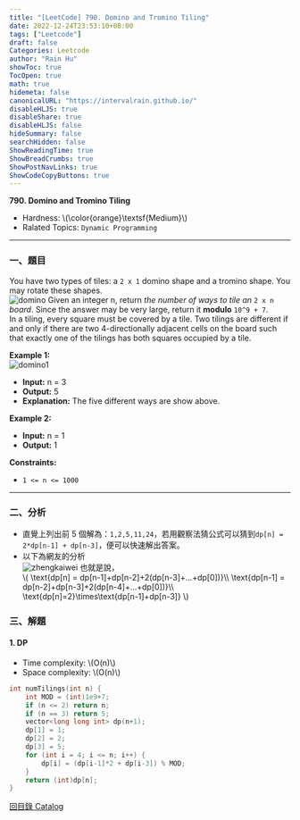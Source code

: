 ```yaml
---
title: "[LeetCode] 790. Domino and Tromino Tiling"
date: 2022-12-24T23:53:10+08:00
tags: ["Leetcode"]
draft: false
Categories: Leetcode
author: "Rain Hu"
showToc: true
TocOpen: true
math: true
hidemeta: false
canonicalURL: "https://intervalrain.github.io/"
disableHLJS: true
disableShare: true
disableHLJS: false
hideSummary: false
searchHidden: false
ShowReadingTime: true
ShowBreadCrumbs: true
ShowPostNavLinks: true
ShowCodeCopyButtons: true
---
```

**790. Domino and Tromino Tiling**
+ Hardness: \\(\color{orange}\textsf{Medium}\\)
+ Ralated Topics: `Dynamic Programming`
---
### 一、題目
You have two types of tiles: a `2 x 1` domino shape and a tromino shape. You may rotate these shapes.  
![domino](https://assets.leetcode.com/uploads/2021/07/15/lc-domino.jpg)
Given an integer n, return *the number of ways to tile an* `2 x n` *board*. Since the answer may be very large, return it **modulo** `10^9 + 7`.  
In a tiling, every square must be covered by a tile. Two tilings are different if and only if there are two 4-directionally adjacent cells on the board such that exactly one of the tilings has both squares occupied by a tile.  

**Example 1:**  
![domino1](https://assets.leetcode.com/uploads/2021/07/15/lc-domino1.jpg)
+ **Input:** n = 3
+ **Output:** 5
+ **Explanation:** The five different ways are show above.

**Example 2:**
+ **Input:** n = 1
+ **Output:** 1

**Constraints:**
+ `1 <= n <= 1000`

---

### 二、分析
+ 直覺上列出前 5 個解為：`1,2,5,11,24`，若用觀察法猜公式可以猜到`dp[n] = 2*dp[n-1] + dp[n-3]`，便可以快速解出答案。
+ 以下為網友的分析  
![zhengkaiwei](https://s3-lc-upload.s3.amazonaws.com/users/zhengkaiwei/image_1519539268.png)
也就是說，  
\\(
\text{dp[n] = dp[n-1]+dp[n-2]+2(dp[n-3]+...+dp[0])}\\\\
\text{dp[n-1] = dp[n-2]+dp[n-3]+2(dp[n-4]+...+dp[0])}\\\\
\text{dp[n]=2}\times\text{dp[n-1]+dp[n-3]}
\\)

### 三、解題
#### 1. DP
+ Time complexity: \\(O(n)\\)
+ Space complexity: \\(O(n)\\)
```C++
int numTilings(int n) {
    int MOD = (int)1e9+7;
    if (n <= 2) return n;
    if (n == 3) return 5;
    vector<long long int> dp(n+1);
    dp[1] = 1;
    dp[2] = 2;
    dp[3] = 5;
    for (int i = 4; i <= n; i++) {
        dp[i] = (dp[i-1]*2 + dp[i-3]) % MOD;
    }
    return (int)dp[n];
}
```
[回目錄 Catalog](/leetcode)